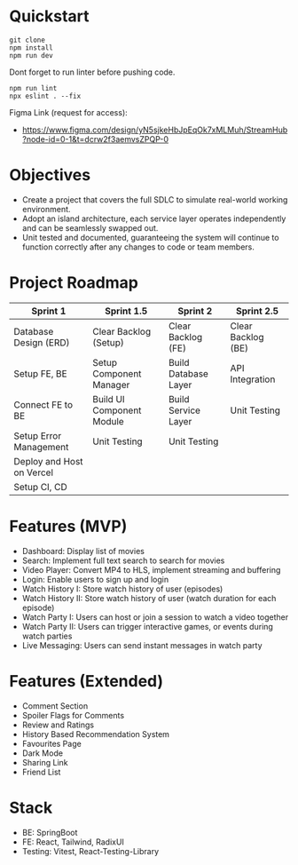 # Quickstart
```
git clone
npm install
npm run dev
```

Dont forget to run linter before pushing code.
```
npm run lint
npx eslint . --fix
```

Figma Link (request for access):
- https://www.figma.com/design/yN5sjkeHbJpEqOk7xMLMuh/StreamHub?node-id=0-1&t=dcrw2f3aemvsZPQP-0

# Objectives
- Create a project that covers the full SDLC to simulate real-world working environment.
- Adopt an island architecture, each service layer operates independently and can be seamlessly swapped out.
- Unit tested and documented, guaranteeing the system will continue to function correctly after any changes to code or team members.

# Project Roadmap
| Sprint 1                        | Sprint 1.5                   | Sprint 2                   | Sprint 2.5             |
|---------------------------------|------------------------------|----------------------------|------------------------|
| Database Design (ERD)           | Clear Backlog (Setup)        | Clear Backlog (FE)         | Clear Backlog (BE)     |
| Setup FE, BE                    | Setup Component Manager      | Build Database Layer       | API Integration        |
| Connect FE to BE                | Build UI Component Module    | Build Service Layer        | Unit Testing           |
| Setup Error Management          | Unit Testing                 | Unit Testing               |                        |
| Deploy and Host on Vercel       |                              |                            |                        |
| Setup CI, CD                    |                              |                            |                        |

# Features (MVP)
- Dashboard: Display list of movies
- Search: Implement full text search to search for movies
- Video Player: Convert MP4 to HLS, implement streaming and buffering
- Login: Enable users to sign up and login
- Watch History I: Store watch history of user (episodes)
- Watch History II: Store watch history of user (watch duration for each episode)
- Watch Party I: Users can host or join a session to watch a video together
- Watch Party II: Users can trigger interactive games, or events during watch parties
- Live Messaging: Users can send instant messages in watch party

# Features (Extended)
- Comment Section
- Spoiler Flags for Comments
- Review and Ratings
- History Based Recommendation System
- Favourites Page
- Dark Mode
- Sharing Link
- Friend List

# Stack
- BE: SpringBoot
- FE: React, Tailwind, RadixUI
- Testing: Vitest, React-Testing-Library
